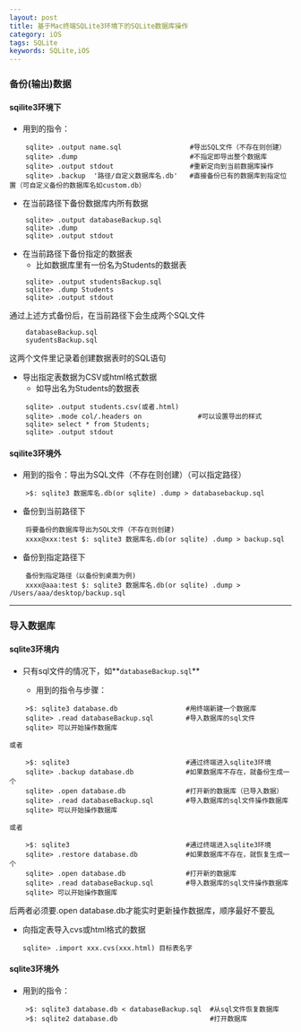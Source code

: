 ```yaml
---
layout: post
title: 基于Mac终端SQLite3环境下的SQLite数据库操作
category: iOS
tags: SQLite
keywords: SQLite,iOS
---
```

### 备份(输出)数据 

#### sqilite3环境下

- 用到的指令：

```
    sqlite> .output name.sql                 #导出SQL文件（不存在则创建）
    sqlite> .dump                            #不指定即导出整个数据库 
    sqlite> .output stdout                   #重新定向到当前数据库操作
    sqlite> .backup  '路径/自定义数据库名.db'   #直接备份已有的数据库到指定位置（可自定义备份的数据库名如custom.db）
```
    
- 在当前路径下备份数据库内所有数据
     
```
    sqlite> .output databaseBackup.sql
    sqlite> .dump    
    sqlite> .output stdout
```     

* 在当前路径下备份指定的数据表
    * 比如数据库里有一份名为Students的数据表
    
```
    sqlite> .output studentsBackup.sql
    sqlite> .dump Students
    sqlite> .output stdout
```
    
通过上述方式备份后，在当前路径下会生成两个SQL文件
    
```
    databaseBackup.sql
    syudentsBackup.sql
```            
这两个文件里记录着创建数据表时的SQL语句 
    
* 导出指定表数据为CSV或html格式数据
    * 如导出名为Students的数据表
        
```
    sqlite> .output students.csv(或者.html)
    sqlite> .mode col/.headers on              #可以设置导出的样式
    sqlite> select * from Students;     
    sqlite> .output stdout
```            
    
#### sqilite3环境外

* 用到的指令：导出为SQL文件（不存在则创建）（可以指定路径）

~~~
    >$: sqlite3 数据库名.db(or sqlite) .dump > databasebackup.sql
~~~

* 备份到当前路径下
    
```
    将要备份的数据库导出为SQL文件（不存在则创建)
    xxxx@xxx:test $: sqlite3 数据库名.db(or sqlite) .dump > backup.sql
```

* 备份到指定路径下

```    
    备份到指定路径（以备份到桌面为例)
    xxxx@aaa:test $: sqlite3 数据库名.db(or sqlite) .dump > /Users/aaa/desktop/backup.sql
```
---

### 导入数据库
#### sqlite3环境内
   
* 只有sql文件的情况下，如**`databaseBackup.sql`**
    
    * 用到的指令与步骤：
    
```
    >$: sqlite3 database.db                 #用终端新建一个数据库
    sqlite> .read databaseBackup.sql        #导入数据库的sql文件
    sqlite> 可以开始操作数据库 
```   
`或者`

```
    >$: sqlite3                             #通过终端进入sqlite3环境
    sqlite> .backup database.db             #如果数据库不存在，就备份生成一个
    sqlite> .open database.db               #打开新的数据库（已导入数据）
    sqlite> .read databaseBackup.sql        #导入数据库的sql文件操作数据库
    sqlite> 可以开始操作数据库
```
   
`或者`

```
    >$: sqlite3                             #通过终端进入sqlite3环境
    sqlite> .restore database.db            #如果数据库不存在，就恢复生成一个
    sqlite> .open database.db               #打开新的数据库
    sqlite> .read databaseBackup.sql        #导入数据库的sql文件操作数据库
    sqlite> 可以开始操作数据库
```
后两者必须要.open database.db才能实时更新操作数据库，顺序最好不要乱

- 向指定表导入cvs或html格式的数据
    
    `sqlite> .import xxx.cvs(xxx.html) 目标表名字`  

#### sqlite3环境外

* 用到的指令：

```
    >$: sqlite3 database.db < databaseBackup.sql  #从sql文件恢复数据库
    >$: sqlite2 database.db                       #打开数据库
```




